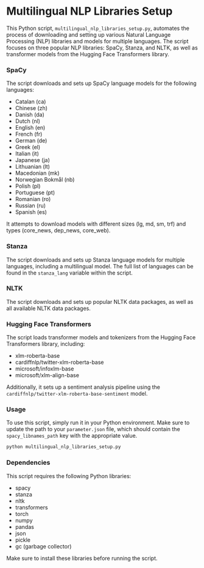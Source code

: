 # Multilingual NLP Libraries Setup

This Python script, `multilingual_nlp_libraries_setup.py`, automates the process of downloading and setting up various Natural Language Processing (NLP) libraries and models for multiple languages. The script focuses on three popular NLP libraries: SpaCy, Stanza, and NLTK, as well as transformer models from the Hugging Face Transformers library.

### SpaCy

The script downloads and sets up SpaCy language models for the following languages:

- Catalan (ca)
- Chinese (zh)
- Danish (da)
- Dutch (nl)
- English (en)
- French (fr)
- German (de)
- Greek (el)
- Italian (it)
- Japanese (ja)
- Lithuanian (lt)
- Macedonian (mk)
- Norwegian Bokmål (nb)
- Polish (pl)
- Portuguese (pt)
- Romanian (ro)
- Russian (ru)
- Spanish (es)

It attempts to download models with different sizes (lg, md, sm, trf) and types (core_news, dep_news, core_web).

### Stanza

The script downloads and sets up Stanza language models for multiple languages, including a multilingual model. The full list of languages can be found in the `stanza_lang` variable within the script.

### NLTK

The script downloads and sets up popular NLTK data packages, as well as all available NLTK data packages.

### Hugging Face Transformers

The script loads transformer models and tokenizers from the Hugging Face Transformers library, including:

- xlm-roberta-base
- cardiffnlp/twitter-xlm-roberta-base
- microsoft/infoxlm-base
- microsoft/xlm-align-base

Additionally, it sets up a sentiment analysis pipeline using the `cardiffnlp/twitter-xlm-roberta-base-sentiment` model.

### Usage

To use this script, simply run it in your Python environment. Make sure to update the path to your `parameter.json` file, which should contain the `spacy_libnames_path` key with the appropriate value.

```python
python multilingual_nlp_libraries_setup.py
```

### Dependencies

This script requires the following Python libraries:

- spacy
- stanza
- nltk
- transformers
- torch
- numpy
- pandas
- json
- pickle
- gc (garbage collector)

Make sure to install these libraries before running the script.